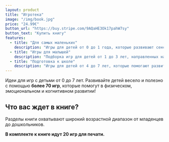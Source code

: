 ```yaml
---
layout: product
title: "Игротека"
image: "/img/book.jpg"
price: "24.99€"
button_url: "https://buy.stripe.com/9AQaHE3Ok17pahW7sy"
button_text: "Купить книгу"
features:
  - title: "Для самых маленьких"
    description: "Игры для детей от 0 до 1 года, которые развивают сенсорику и моторику с самого раннего возраста."
  - title: "Игры для малышей"
    description: "Подборка игр для детей от 1 до 3 лет, направленных на развитие речи, координации движений и творчества."
  - title: "Подготовка к школе"
    description: "Игры для детей от 4 до 7 лет, которые помогают развить социальные навыки и подготовиться к школьным занятиям."
---
```


Идеи для игр с детьми от 0 до 7 лет. Развивайте детей весело и полезно с помощью **более 70 игр**, которые помогут в физическом, эмоциональном и когнитивном развитии!

## Что вас ждет в книге?

Разделы книги охватывают широкий возрастной диапазон от младенцев до дошкольников.

**В комплекте к книге идут 20 игр для печати.** 